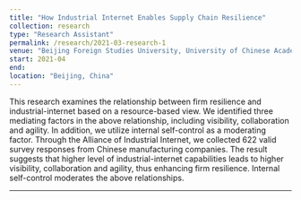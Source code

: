 ```yaml
---
title: "How Industrial Internet Enables Supply Chain Resilience"
collection: research
type: "Research Assistant"
permalink: /research/2021-03-research-1
venue: "Beijing Foreign Studies University, University of Chinese Academy of Sciences"
start: 2021-04
end: 
location: "Beijing, China"
---
```


 This research examines the relationship between firm resilience and industrial-internet based on a resource-based view. We identified three mediating factors in the above relationship, including visibility, collaboration and agility. In addition, we utilize internal self-control as a moderating factor. Through the Alliance of Industrial Internet, we collected 622 valid survey responses from Chinese manufacturing companies. The result suggests that higher level of industrial-internet capabilities leads to higher visibility, collaboration and agility, thus enhancing firm resilience. Internal self-control moderates the above relationships.

---
